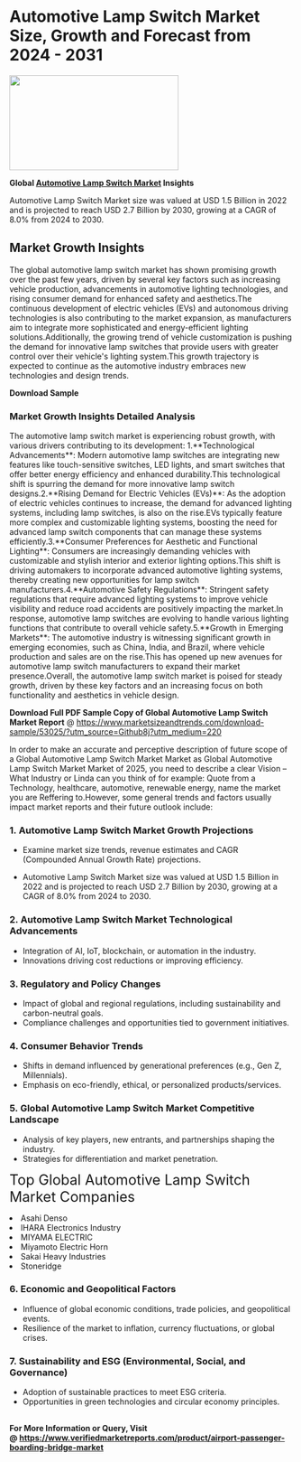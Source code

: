 <H1>Automotive Lamp Switch Market Size, Growth and Forecast from 2024 - 2031</H1><img class="aligncenter size-medium wp-image-584254" src="https://thirdeyenews.in/wp-content/uploads/2024/09/Global-Market-Research-300x168.jpeg" alt="" width="300" height="168" /><p><strong>Global&nbsp;<a href="https://www.marketsizeandtrends.com/download-sample/53025/?utm_source=Github8j?utm_medium=220">Automotive Lamp Switch Market</a> Insights</strong></p><p>Automotive Lamp Switch Market size was valued at USD 1.5 Billion in 2022 and is projected to reach USD 2.7 Billion by 2030, growing at a CAGR of 8.0% from 2024 to 2030.</p><p><h2>Market Growth Insights</h2> The global automotive lamp switch market has shown promising growth over the past few years, driven by several key factors such as increasing vehicle production, advancements in automotive lighting technologies, and rising consumer demand for enhanced safety and aesthetics.The continuous development of electric vehicles (EVs) and autonomous driving technologies is also contributing to the market expansion, as manufacturers aim to integrate more sophisticated and energy-efficient lighting solutions.Additionally, the growing trend of vehicle customization is pushing the demand for innovative lamp switches that provide users with greater control over their vehicle's lighting system.This growth trajectory is expected to continue as the automotive industry embraces new technologies and design trends.<p><strong>Download Sample</strong></p> <h3>Market Growth Insights Detailed Analysis</h3> The automotive lamp switch market is experiencing robust growth, with various drivers contributing to its development: 1.**Technological Advancements**: Modern automotive lamp switches are integrating new features like touch-sensitive switches, LED lights, and smart switches that offer better energy efficiency and enhanced durability.This technological shift is spurring the demand for more innovative lamp switch designs.2.**Rising Demand for Electric Vehicles (EVs)**: As the adoption of electric vehicles continues to increase, the demand for advanced lighting systems, including lamp switches, is also on the rise.EVs typically feature more complex and customizable lighting systems, boosting the need for advanced lamp switch components that can manage these systems efficiently.3.**Consumer Preferences for Aesthetic and Functional Lighting**: Consumers are increasingly demanding vehicles with customizable and stylish interior and exterior lighting options.This shift is driving automakers to incorporate advanced automotive lighting systems, thereby creating new opportunities for lamp switch manufacturers.4.**Automotive Safety Regulations**: Stringent safety regulations that require advanced lighting systems to improve vehicle visibility and reduce road accidents are positively impacting the market.In response, automotive lamp switches are evolving to handle various lighting functions that contribute to overall vehicle safety.5.**Growth in Emerging Markets**: The automotive industry is witnessing significant growth in emerging economies, such as China, India, and Brazil, where vehicle production and sales are on the rise.This has opened up new avenues for automotive lamp switch manufacturers to expand their market presence.Overall, the automotive lamp switch market is poised for steady growth, driven by these key factors and an increasing focus on both functionality and aesthetics in vehicle design.<p><span class=""><strong>Download Full PDF Sample Copy of Global Automotive Lamp Switch Market Report</strong> @ <a href="https://www.marketsizeandtrends.com/download-sample/53025/?utm_source=Github8j?utm_medium=220" target="_blank">https://www.marketsizeandtrends.com/download-sample/53025/?utm_source=Github8j?utm_medium=220</a></span></p><p>In order to make an accurate and perceptive description of future scope of a Global&nbsp;Automotive Lamp Switch Market Market as Global&nbsp;Automotive Lamp Switch Market Market of 2025, you need to describe a clear Vision &ndash; What Industry or Linda can you think of for example: Quote from a Technology, healthcare, automotive, renewable energy, name the market you are Reffering to.However, some general trends and factors usually impact market reports and their future outlook include:</p><h3>1.&nbsp;<strong>Automotive Lamp Switch Market Growth Projections</strong></h3><ul><li>Examine market size trends, revenue estimates and CAGR (Compounded Annual Growth Rate) projections.</li><li><p>Automotive Lamp Switch Market size was valued at USD 1.5 Billion in 2022 and is projected to reach USD 2.7 Billion by 2030, growing at a CAGR of 8.0% from 2024 to 2030.</p></li></ul><h3>2.&nbsp;<strong>Automotive Lamp Switch Market Technological Advancements</strong></h3><ul><li>Integration of AI, IoT, blockchain, or automation in the industry.</li><li>Innovations driving cost reductions or improving efficiency.</li></ul><h3>3.&nbsp;<strong>Regulatory and Policy Changes</strong></h3><ul><li>Impact of global and regional regulations, including sustainability and carbon-neutral goals.</li><li>Compliance challenges and opportunities tied to government initiatives.</li></ul><h3>4.&nbsp;<strong>Consumer Behavior Trends</strong></h3><ul><li>Shifts in demand influenced by generational preferences (e.g., Gen Z, Millennials).</li><li>Emphasis on eco-friendly, ethical, or personalized products/services.</li></ul><h3>5.&nbsp;<strong>Global Automotive Lamp Switch Market Competitive Landscape</strong></h3><ul><li>Analysis of key players, new entrants, and partnerships shaping the industry.</li><li>Strategies for differentiation and market penetration.</li></ul><p data-pm-slice="1 1 []"><span style="color: inherit; font-family: inherit; font-size: 25px;">Top Global Automotive Lamp Switch Market Companies</span></p><div class="" data-test-id=""><p><li>Asahi Denso</li><li> IHARA Electronics Industry</li><li> MIYAMA ELECTRIC</li><li> Miyamoto Electric Horn</li><li> Sakai Heavy Industries</li><li> Stoneridge</li></p></div><h3>6.&nbsp;<strong>Economic and Geopolitical Factors</strong></h3><ul><li>Influence of global economic conditions, trade policies, and geopolitical events.</li><li>Resilience of the market to inflation, currency fluctuations, or global crises.</li></ul><h3>7.&nbsp;<strong>Sustainability and ESG (Environmental, Social, and Governance)</strong></h3><ul><li>Adoption of sustainable practices to meet ESG criteria.</li><li>Opportunities in green technologies and circular economy principles.</li></ul><h2><strong style="font-size: 14px;">For More Information or Query, Visit @&nbsp;</strong><a style="background-color: #ffffff; font-size: 14px;" href="https://www.marketsizeandtrends.com/report/automotive-lamp-switch-market/" target="_blank">https://www.verifiedmarketreports.com/product/airport-passenger-boarding-bridge-market</a></h2>